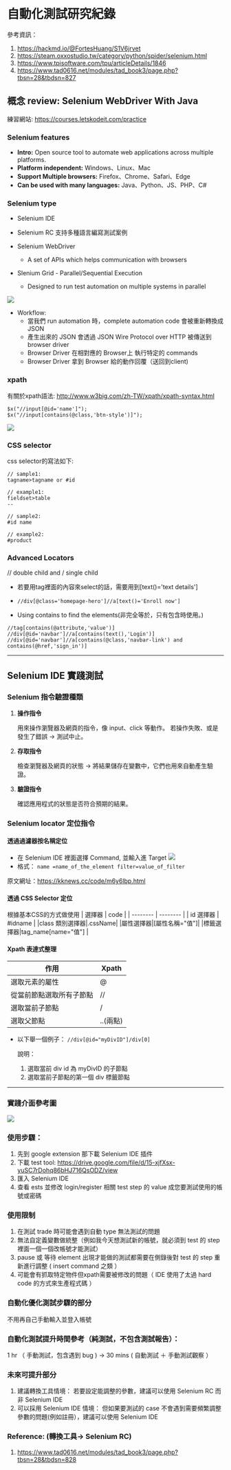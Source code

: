 # 自動化測試研究紀錄
參考資訊：
1. https://hackmd.io/@FortesHuang/S1V6jrvet
2. https://steam.oxxostudio.tw/category/python/spider/selenium.html
3. https://www.tpisoftware.com/tpu/articleDetails/1846
4. https://www.tad0616.net/modules/tad_book3/page.php?tbsn=28&tbdsn=827


## 概念 review: Selenium WebDriver With Java
練習網站: https://courses.letskodeit.com/practice
### Selenium features
* **Intro:** 
Open source tool to automate web applications across multiple platforms.
* **Platform independent:**
Windows、Linux、Mac
* **Support Multiple browsers:**
Firefox、Chrome、Safari、Edge
* **Can be used with many languages:**
Java、Python、JS、PHP、C#

### Selenium type
* Selenium IDE

* Selenium RC
    支持多種語言編寫測試案例
* Selenium WebDriver
    - A set of APIs which helps communication with browsers
* Slenium Grid - Parallel/Sequential Execution
    - Designed to run test automation on multiple systems in parallel

![](https://i.imgur.com/ePj2grW.png)
* Workflow: 
    * 當我們 run automation 時，complete automation code 會被重新轉換成 JSON
    * 產生出來的 JSON 會透過 JSON Wire Protocol over HTTP 被傳送到 browser driver
    * Browser Driver 在相對應的 Browser上 執行特定的 commands 
    * Browser Driver 拿到 Browser 給的動作回覆（送回到client)


### xpath
有關於xpath語法: http://www.w3big.com/zh-TW/xpath/xpath-syntax.html
```
$x("//input[@id='name']");
$x("//input[contains(@class,'btn-style')]");
```
![](https://i.imgur.com/VQE1ZeQ.png)


### CSS selector
css selector的寫法如下:
```
// sample1:
tagname>tagname or #id

// example1:
fieldset>table
--

// sample2:
#id name

// example2:
#product

```
### Advanced Locators

// double child and / single child

* 若要用tag裡面的內容來select的話，需要用到[text()='text details']
* `//div[@class='homepage-hero']//a[text()='Enroll now']`

* Using contains to find the elements(非完全等於，只有包含時使用。)
```
//tag[contains(@attribute,'value')]
//div[@id='navbar']//a[contains(text(),'Login')]
//div[@id='navbar']//a[contains(@class,'navbar-link') and contains(@href,'sign_in')]
```

---
## Selenium IDE 實踐測試 

### Selenium 指令驗證種類
1. **操作指令**

    用來操作瀏覽器及網頁的指令，像 input、click 等動作。
    若操作失敗、或是發生了錯誤 -> 測試中止。
2. **存取指令**

    檢查瀏覽器及網頁的狀態 -> 將結果儲存在變數中，它們也用來自動產生驗證。
3. **驗證指令**

    確認應用程式的狀態是否符合預期的結果。
    
### Selenium locator 定位指令
#### 透過過濾器按名稱定位
* 在 Selenium IDE 裡面選擇 Command, 並輸入進 Target
![](https://i.imgur.com/jCWcgmd.png)
* 格式：
`name =name_of_the_element filter=value_of_filter`

原文網址：https://kknews.cc/code/m6y6lbp.html

#### 透過 CSS Selector 定位
根據基本CSS的方式做使用
| 選擇器 | code | 
| -------- | -------- | 
| id 選擇器     |   #idname   | 
|class 類別選擇器|.cssName|
|屬性選擇器|[屬性名稱="值"]|
|標籤選擇器|tag_name[name="值"] |
#### Xpath 表達式整理


| 作用                     | Xpath |
| ------------------------ | ----- |
| 選取元素的屬性           | @     |
| 從當前節點選取所有子節點 | //    |
| 選取當前子節點           | /     |
|     選取父節點                     |    ..(兩點)   |

* 以下舉一個例子：
`//div[@id="myDivID"]/div[0]`

    說明：
    1. 選取當前 div id 為 myDivID 的子節點
    2. 選取當前子節點的第一個 div 標籤節點
----
### 實踐介面參考圖
![](https://i.imgur.com/kNYO3Fo.png)
### 使用步驟：
1. 先到 google extension 那下載 Selenium IDE 插件
2. 下載 test tool: https://drive.google.com/file/d/15-xjfXsx-yuSC7rDohq86bHJ716QsODZ/view
3. 匯入 Selenium IDE
4. 查看 ests 並修改 login/register 相關 test step 的 value 成您要測試使用的帳號或密碼

### 使用限制
1. 在測試 trade 時可能會遇到自動 type 無法測試的問題
2. 無法自定義變數做統整（例如我今天想測試新的帳號，就必須到 test 的 step 裡面一個一個改帳號才能測試）
3. pause 或 等待 element 出現才能做的測試都需要在側錄後對 test 的 step 重新進行調整 ( insert command 之類 ）
4. 可能會有抓取特定物件但xpath需要被修改的問題（ IDE 使用了太過 hard code 的方式來生產程式碼 ）
### 自動化優化測試步驟的部分
不用再自己手動輸入並登入帳號

### 自動化測試提升時間參考（純測試，不包含測試報告）：
1 hr （ 手動測試，包含遇到 bug ) -> 30 mins ( 自動測試 ＋ 手動測試觀察 ）

### 未來可提升部分
1. 建議轉換工具情境：
若要設定能調整的參數，建議可以使用 Selenium RC 而非 Selenium IDE
2. 可以採用 Selenium IDE 情境：
但如果要測試的 case 不會遇到需要頻繁調整參數的問題(例如註冊），建議可以使用 Selenium IDE

### Reference: (轉換工具-> Selenium RC)
1. https://www.tad0616.net/modules/tad_book3/page.php?tbsn=28&tbdsn=828
